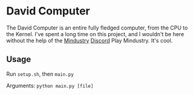 # David Computer

The David Computer is an entire fully fledged computer, from the CPU to the Kernel.
I've spent a long time on this project, and I wouldn't be here without the help of the [Mindustry](https://github.com/Anuken/Mindustry) [Discord](https://discord.gg/BxUbmXf83x)
Play Mindustry. It's cool.

## Usage

Run `setup.sh`, then `main.py`

Arguments: `python main.py [file]`